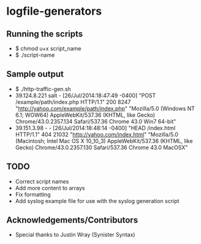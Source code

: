 # logfile-generators

## Running the scripts
 - $ chmod u+x script_name
 - $ ./script-name

## Sample output
 - $ ./http-traffic-gen.sh
 - 39.124.8.221 salt - [26/Jul/2014:18:47:49 -0400] "POST /example/path/index.php HTTP/1.1" 200 8247 "http://yahoo.com/example/path/index.php" "Mozilla/5.0 (Windows NT 6.1; WOW64) AppleWebKit/537.36 (KHTML, like Gecko) Chrome/43.0.2357.134 Safari/537.36 Chrome 43.0 Win7 64-bit"
 -  39.151.3.98 - - [26/Jul/2014:18:48:14 -0400] "HEAD /index.html HTTP/1.1" 404 21032 "http://yahoo.com/index.html" "Mozilla/5.0 (Macintosh; Intel Mac OS X 10_10_3) AppleWebKit/537.36 (KHTML, like Gecko) Chrome/43.0.2357.130 Safari/537.36 Chrome 43.0 MacOSX"

## TODO
  - Correct script names
  - Add more content to arrays
  - Fix formatting
  - Add syslog example file for use with the syslog generation script

## Acknowledgements/Contributors
  - Special thanks to Justin Wray (Synister Syntax)
